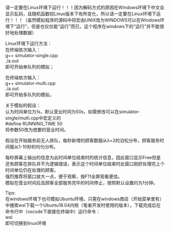 请一定要在Linux环境下运行！！！因为解码方式的原因在Windows环境下中文会显示乱码，且随机函数较Linux版本下有所变化，所以请一定要在Linux环境下运行！！！（虽然模拟程序的源码中将宏由UNIX改为WINDOWS可以在Windows环境下“运行”，但是也仅仅能“运行”而已，这个程序在windows下的“运行”并不能很好地处理数据）

Linux环境下运行方法：  
在终端依次输入：  
g++ simulator-single.cpp  
./a.out  
即可开始单队列的模拟；

在终端依次输入：  
g++ simulator-multi.cpp  
./a.out  
即可开始多队列的模拟。  

关于模拟的假设：  
认为时间单位为1s，默认营业时间为50s，如需修改可以在simulator-single/multi.cpp中宏定义的  
#define RUNNING_TIME 50    
将参数50改为想要的营业时间。  

假设在开始服务前无人排队，每秒新增的顾客数服从λ=2的泊松分布，顾客服务时间服从1-10秒的均匀分布。  

每秒屏幕上输出的信息为此时间单位结束时的统计信息，因此窗口显示Free但是还有顾客在排队并不为逻辑错误，表示这个时间单位结束时此窗口刚好处理完上个时间单位仍在处理的顾客。  
强烈推荐将窗口放大一点，便于观察，按F11全屏观看更佳。  
模拟在营业时间后且顾客全部服务完毕的时间停止，按照默认设置约为1分钟。

Tips:  
在windows环境下也可模拟Ubuntu环境，只需在windows商店（开始菜单里有）中搜索wsl下载一个Ubuntu18.04内核（笔者开发时使用的版本），下载完成后在命令行中（vscode下直接在终端中）运行命令：    
wsl    
即可切换到linux环境
